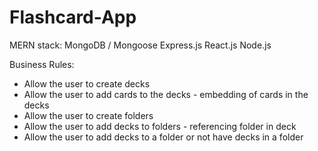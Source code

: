 # Flashcard-App

MERN stack:
MongoDB / Mongoose
Express.js
React.js
Node.js

Business Rules:
  - Allow the user to create decks
  - Allow the user to add cards to the decks - embedding of cards in the decks
  - Allow the user to create folders
  - Allow the user to add decks to folders - referencing folder in deck
  - Allow the user to add decks to a folder or not have decks in a folder
